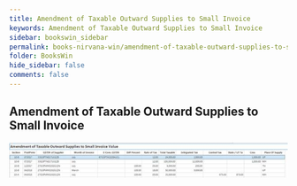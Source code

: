 ```yaml
---
title: Amendment of Taxable Outward Supplies to Small Invoice
keywords: Amendment of Taxable Outward Supplies to Small Invoice
sidebar: bookswin_sidebar
permalink: books-nirvana-win/amendment-of-taxable-outward-supplies-to-small-invoice.html
folder: BooksWin
hide_sidebar: false
comments: false
---
```


## Amendment of Taxable Outward Supplies to Small Invoice

![](/images/gstr1-b2c-amend-tax-small.jpg)
